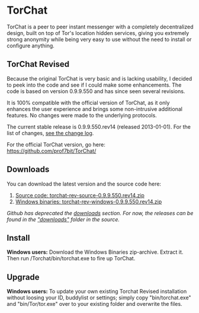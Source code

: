 TorChat
=======

TorChat is a peer to peer instant messenger with a completely decentralized design, 
built on top of Tor's location hidden services, giving you extremely strong anonymity 
while being very easy to use without the need to install or configure anything.


TorChat Revised
---------------

Because the original TorChat is very basic and is lacking usability, I decided to peek 
into the code and see if I could make some enhancements. The code is based on version
0.9.9.550 and has since seen several revisions.

It is 100% compatible with the official version of TorChat, as it only enhances the user 
experience and brings some non-intrusive additional features. No changes were made to 
the underlying protocols.

The current stable release is 0.9.9.550.rev14 (released 2013-01-01).
For the list of changes, [see the change log](https://raw.github.com/torchatrev/TorChat-Revised/torchat_py/torchat/src/changelog.txt).

For the official TorChat version, go here:
https://github.com/prof7bit/TorChat/


Downloads
---------

You can download the latest version and the source code here:
	
1. [Source code: torchat-rev-source-0.9.9.550.rev14.zip](https://github.com/torchatrev/TorChat-Revised/raw/torchat_py/downloads/torchat-rev-source-0.9.9.550.rev14.zip)
2. [Windows binaries: torchat-rev-windows-0.9.9.550.rev14.zip](https://github.com/torchatrev/TorChat-Revised/raw/torchat_py/downloads/torchat-rev-windows-0.9.9.550.rev14.zip)

*Github has deprecated the [downloads](https://github.com/torchatrev/TorChat-Revised/downloads) section. 
For now, the releases can be found in the ["downloads"](https://github.com/torchatrev/TorChat-Revised/tree/torchat_py/downloads) 
folder in the source.*

Install
-------

**Windows users:**
Download the Windows Binaries zip-archive. Extract it. Then run /Torchat/bin/torchat.exe 
to fire up TorChat.


Upgrade
-------

**Windows users:**
To update your own existing Torchat Revised installation without loosing your ID, buddylist
or settings; simply copy "bin/torchat.exe" and "bin/Tor/tor.exe" over to your existing 
folder and overwrite the files.